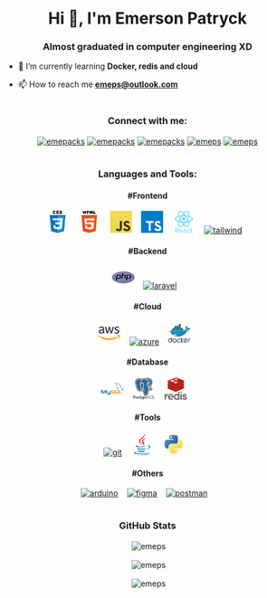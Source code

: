 <h1 align="center">Hi 👋, I'm Emerson Patryck</h1>
<h3 align="center">Almost graduated in computer engineering XD</h3>

- 🌱 I’m currently learning **Docker, redis and cloud**

- 📫 How to reach me **emeps@outlook.com**
<h1></h1>
<h3 align="center">Connect with me:</h3>
<p align="center">
    <a href="https://twitter.com/emepacks" target="blank"><img align="center"
            src="https://raw.githubusercontent.com/rahuldkjain/github-profile-readme-generator/master/src/images/icons/Social/twitter.svg"
            alt="emepacks" height="30" width="40" /></a>
    <a href="https://linkedin.com/in/emepacks" target="blank"><img align="center"
            src="https://raw.githubusercontent.com/rahuldkjain/github-profile-readme-generator/master/src/images/icons/Social/linked-in-alt.svg"
            alt="emepacks" height="30" width="40" /></a>
    <a href="https://instagram.com/emepacks" target="blank"><img align="center"
            src="https://raw.githubusercontent.com/rahuldkjain/github-profile-readme-generator/master/src/images/icons/Social/instagram.svg"
            alt="emepacks" height="30" width="40" /></a>
    <a href="https://www.hackerrank.com/emeps" target="blank"><img align="center"
            src="https://raw.githubusercontent.com/rahuldkjain/github-profile-readme-generator/master/src/images/icons/Social/hackerrank.svg"
            alt="emeps" height="30" width="40" /></a>
    <a href="https://www.leetcode.com/emeps" target="blank"><img align="center"
            src="https://raw.githubusercontent.com/rahuldkjain/github-profile-readme-generator/master/src/images/icons/Social/leet-code.svg"
            alt="emeps" height="30" width="40" /></a>
</p>
<h1></h1>
<h3 align="center">Languages and Tools:</h3>
<h4 align="center">#Frontend</h4>
<p align="center">
    <span><a href="https://www.w3schools.com/css/" target="_blank" rel="noreferrer"> <img
                src="https://raw.githubusercontent.com/devicons/devicon/master/icons/css3/css3-original-wordmark.svg"
                alt="css3" width="40" height="40" /></a>&nbsp&nbsp&nbsp </span>
    <span><a href="https://www.w3.org/html/" target="_blank" rel="noreferrer"> <img
                src="https://raw.githubusercontent.com/devicons/devicon/master/icons/html5/html5-original-wordmark.svg"
                alt="html5" width="40" height="40" /></a>&nbsp&nbsp&nbsp </span>
    <span><a href="https://developer.mozilla.org/en-US/docs/Web/JavaScript" target="_blank" rel="noreferrer"> <img
                src="https://raw.githubusercontent.com/devicons/devicon/master/icons/javascript/javascript-original.svg"
                alt="javascript" width="40" height="40" /></a>&nbsp&nbsp&nbsp </span>
    <span><a href="https://www.typescriptlang.org/" target="_blank" rel="noreferrer"> <img
                src="https://raw.githubusercontent.com/devicons/devicon/master/icons/typescript/typescript-original.svg"
                alt="typescript" width="40" height="40" /></a>&nbsp&nbsp&nbsp </span>
    <span><a href="https://reactjs.org/" target="_blank" rel="noreferrer"> <img
                src="https://raw.githubusercontent.com/devicons/devicon/master/icons/react/react-original-wordmark.svg"
                alt="react" width="40" height="40" /></a>&nbsp&nbsp&nbsp </span>
    <span><a href="https://tailwindcss.com/" target="_blank" rel="noreferrer"> <img
                src="https://www.vectorlogo.zone/logos/tailwindcss/tailwindcss-icon.svg" alt="tailwind" width="40"
                height="40" /></a>&nbsp&nbsp&nbsp</span>
</p>

<h4 align="center">#Backend</h4>
<p align="center">
    <span><a href="https://www.php.net" target="_blank" rel="noreferrer"> <img
                src="https://raw.githubusercontent.com/devicons/devicon/master/icons/php/php-original.svg" alt="php"
                width="40" height="40" /></a>&nbsp&nbsp&nbsp</span>
    <span><a href="https://laravel.com/" target="_blank" rel="noreferrer"> <img
                src="https://cdn.jsdelivr.net/gh/devicons/devicon@latest/icons/laravel/laravel-original.svg"
                alt="laravel" width="40" height="40" /></a>&nbsp&nbsp&nbsp</span>
</p>

<h4 align="center">#Cloud</h4>
<p align="center">
    <span><a href="https://aws.amazon.com" target="_blank" rel="noreferrer"> <img
                src="https://raw.githubusercontent.com/devicons/devicon/master/icons/amazonwebservices/amazonwebservices-original-wordmark.svg"
                alt="aws" width="40" height="40" /></a>&nbsp&nbsp&nbsp</span>
    <span><a href="https://azure.microsoft.com/en-in/" target="_blank" rel="noreferrer"> <img
                src="https://www.vectorlogo.zone/logos/microsoft_azure/microsoft_azure-icon.svg" alt="azure" width="40"
                height="40" /></a>&nbsp&nbsp&nbsp</span>
    <span><a href="https://www.docker.com/" target="_blank" rel="noreferrer"> <img
                src="https://raw.githubusercontent.com/devicons/devicon/master/icons/docker/docker-original-wordmark.svg"
                alt="docker" width="40" height="40" /></a>&nbsp&nbsp&nbsp</span>
</p>

<h4 align="center">#Database</h4>
<p align="center">
    <span><a href="https://www.mysql.com/" target="_blank" rel="noreferrer"> <img
                src="https://raw.githubusercontent.com/devicons/devicon/master/icons/mysql/mysql-original-wordmark.svg"
                alt="mysql" width="40" height="40" /></a>&nbsp&nbsp&nbsp</span>
    <span><a href="https://www.postgresql.org" target="_blank" rel="noreferrer"> <img
                src="https://raw.githubusercontent.com/devicons/devicon/master/icons/postgresql/postgresql-original-wordmark.svg"
                alt="postgresql" width="40" height="40" /></a>&nbsp&nbsp&nbsp</span>
    <span><a href="https://redis.io" target="_blank" rel="noreferrer"> <img
                src="https://raw.githubusercontent.com/devicons/devicon/master/icons/redis/redis-original-wordmark.svg"
                alt="redis" width="40" height="40" /></a>&nbsp&nbsp&nbsp</span>
</p>

<h4 align="center">#Tools</h4>
<p align="center">
    <span><a href="https://git-scm.com/" target="_blank" rel="noreferrer"> <img
                src="https://www.vectorlogo.zone/logos/git-scm/git-scm-icon.svg" alt="git" width="40" height="40" /></a>&nbsp&nbsp&nbsp</span>
    <span><a href="https://www.java.com" target="_blank" rel="noreferrer"> <img
                src="https://raw.githubusercontent.com/devicons/devicon/master/icons/java/java-original.svg" alt="java"
                width="40" height="40" /></a>&nbsp&nbsp&nbsp</span>
    <span><a href="https://www.python.org" target="_blank" rel="noreferrer"> <img
                src="https://raw.githubusercontent.com/devicons/devicon/master/icons/python/python-original.svg"
                alt="python" width="40" height="40" /></a>&nbsp&nbsp&nbsp</span>
</p>

<h4 align="center">#Others</h4>
<p align="center">
    <span><a href="https://www.arduino.cc/" target="_blank" rel="noreferrer"> <img
                src="https://cdn.worldvectorlogo.com/logos/arduino-1.svg" alt="arduino" width="40" height="40" /></a>&nbsp&nbsp&nbsp</span>
    <span><a href="https://www.figma.com/" target="_blank" rel="noreferrer"> <img
                src="https://www.vectorlogo.zone/logos/figma/figma-icon.svg" alt="figma" width="40" height="40" /></a>&nbsp&nbsp&nbsp</span>
    <span><a href="https://postman.com" target="_blank" rel="noreferrer"> <img
                src="https://www.vectorlogo.zone/logos/getpostman/getpostman-icon.svg" alt="postman" width="40"
                height="40" /></a>&nbsp&nbsp&nbsp </span>
</p>
<h1></h1>
<h3 align="center">GitHub Stats</h3>
<p align="center">
<span>&nbsp;<img align="center"
        src="https://github-readme-stats.vercel.app/api/top-langs?username=emeps&show_icons=true&locale=en&layout=compact"
        alt="emeps" /></span>
</p>
<p align="center">
<span>&nbsp;<img align="center"
        src="https://github-readme-stats.vercel.app/api?username=emeps&show_icons=true&locale=en" alt="emeps" /></span>
</p>
<p align="center">&nbsp;<img align="center" src="https://github-readme-streak-stats.herokuapp.com/?user=emeps&" alt="emeps" /></p>
